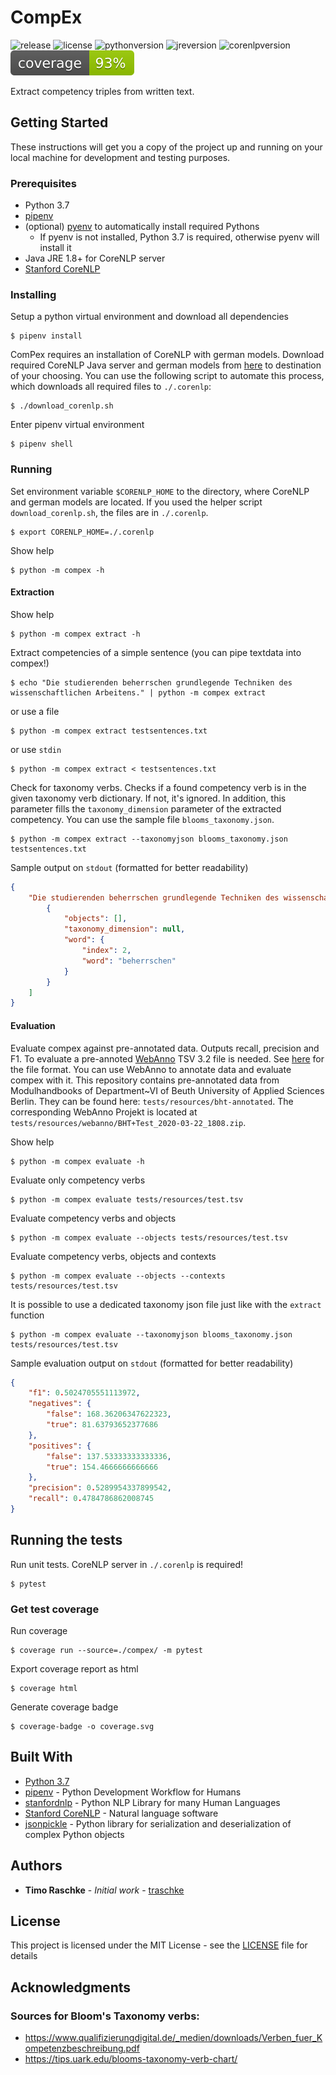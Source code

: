 # CompEx
![release](https://img.shields.io/github/v/release/traschke/bht-compex)
![license](https://img.shields.io/github/license/traschke/bht-compex)
![pythonversion](https://img.shields.io/github/pipenv/locked/python-version/traschke/bht-compex)
![jreversion](https://img.shields.io/badge/JRE-1.8+-blue)
![corenlpversion](https://img.shields.io/badge/CoreNLP-3.9.1-blue)
![coverage](coverage.svg)

Extract competency triples from written text.

## Getting Started

These instructions will get you a copy of the project up and running on your local machine for development and testing purposes.

### Prerequisites

* Python 3.7 
* [pipenv](https://github.com/pypa/pipenv)
* (optional) [pyenv](https://github.com/pyenv/pyenv) to automatically install required Pythons
  * If pyenv is not installed, Python 3.7 is required, otherwise pyenv will install it
* Java JRE 1.8+ for CoreNLP server
* [Stanford CoreNLP](https://stanfordnlp.github.io/CoreNLP/index.html)

### Installing

Setup a python virtual environment and download all dependencies

```console
$ pipenv install
```

ComPex requires an installation of CoreNLP with german models. Download required CoreNLP Java server and german models from [here](https://stanfordnlp.github.io/CoreNLP/download.html) to destination of your choosing. You can use the following script to automate this process, which downloads all required files to `./.corenlp`:
```console
$ ./download_corenlp.sh
```

Enter pipenv virtual environment
```console
$ pipenv shell
```

### Running
Set environment variable `$CORENLP_HOME` to the directory, where CoreNLP and german models are located. If you used the helper script `download_corenlp.sh`, the files are in `./.corenlp`.
```console
$ export CORENLP_HOME=./.corenlp
```

Show help
```console
$ python -m compex -h
```

#### Extraction

Show help
```console
$ python -m compex extract -h
```

Extract competencies of a simple sentence (you can pipe textdata into compex!)
```console
$ echo "Die studierenden beherrschen grundlegende Techniken des wissenschaftlichen Arbeitens." | python -m compex extract
```

or use a file
```console
$ python -m compex extract testsentences.txt
```

or use `stdin`
```console
$ python -m compex extract < testsentences.txt
```

Check for taxonomy verbs. Checks if a found competency verb is in the given taxonomy verb dictionary. If not, it's ignored. In addition, this parameter fills the `taxonomy_dimension` parameter of the extracted competency. You can use the sample file `blooms_taxonomy.json`.
```console
$ python -m compex extract --taxonomyjson blooms_taxonomy.json testsentences.txt
```

Sample output on `stdout` (formatted for better readability)
```json
{
    "Die studierenden beherrschen grundlegende Techniken des wissenschaftlichen Arbeitens.": [
        {
            "objects": [],
            "taxonomy_dimension": null,
            "word": {
                "index": 2,
                "word": "beherrschen"
            }
        }
    ]
}
```

#### Evaluation
Evaluate compex against pre-annotated data. Outputs recall, precision and F1.
To evaluate a pre-annoted [WebAnno](https://webanno.github.io/webanno/) TSV 3.2 file is needed. See [here](https://webanno.github.io/webanno/releases/3.6.4/docs/user-guide.html#sect_webannotsv) for the file format. You can use WebAnno to annotate data and evaluate compex with it. This repository contains pre-annotated data from Modulhandbooks of Department~VI of Beuth University of Applied Sciences Berlin. They can be found here: `tests/resources/bht-annotated`. The corresponding WebAnno Projekt is located at `tests/resources/webanno/BHT+Test_2020-03-22_1808.zip`.

Show help
```console
$ python -m compex evaluate -h
```

Evaluate only competency verbs
```console
$ python -m compex evaluate tests/resources/test.tsv
```

Evaluate competency verbs and objects
```console
$ python -m compex evaluate --objects tests/resources/test.tsv
```

Evaluate competency verbs, objects and contexts
```console
$ python -m compex evaluate --objects --contexts tests/resources/test.tsv
```

It is possible to use a dedicated taxonomy json file just like with the `extract` function
```console
$ python -m compex evaluate --taxonomyjson blooms_taxonomy.json tests/resources/test.tsv
```

Sample evaluation output on `stdout` (formatted for better readability)
```json
{
    "f1": 0.5024705551113972,
    "negatives": {
        "false": 168.36206347622323,
        "true": 81.63793652377686
    },
    "positives": {
        "false": 137.53333333333336,
        "true": 154.4666666666666
    },
    "precision": 0.5289954337899542,
    "recall": 0.4784786862008745
}
```

## Running the tests

Run unit tests. CoreNLP server in `./.corenlp` is required!

```console
$ pytest
```

### Get test coverage
Run coverage
```console
$ coverage run --source=./compex/ -m pytest
```

Export coverage report as html
```console
$ coverage html
```

Generate coverage badge
```console
$ coverage-badge -o coverage.svg
```
## Built With

* [Python 3.7](https://docs.python.org/3.7/)
* [pipenv](https://pipenv.pypa.io/en/latest/) - Python Development Workflow for Humans
* [stanfordnlp](https://stanfordnlp.github.io/stanfordnlp/) - Python NLP Library for many Human Languages
* [Stanford CoreNLP](https://stanfordnlp.github.io/CoreNLP/index.html) - Natural language software 
* [jsonpickle](https://jsonpickle.github.io/) - Python library for serialization and deserialization of complex Python objects


## Authors

* **Timo Raschke** - *Initial work* - [traschke](https://github.com/traschke)

## License

This project is licensed under the MIT License - see the [LICENSE](LICENSE) file for details

## Acknowledgments

### Sources for Bloom's Taxonomy verbs:
* https://www.qualifizierungdigital.de/_medien/downloads/Verben_fuer_Kompetenzbeschreibung.pdf
* https://tips.uark.edu/blooms-taxonomy-verb-chart/
